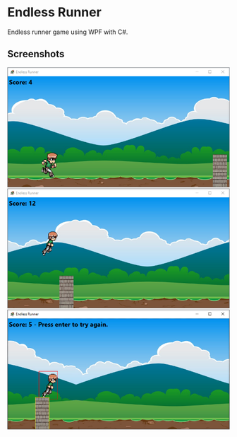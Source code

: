 # Endless Runner
Endless runner game using WPF with C#.

## Screenshots
![Screenshot 2020 12 22 202847](https://github.com/JkeFos/endless-runner/blob/master/Screenshots/Screenshot%202020-12-22%20202847.png)
![Screenshot 2020 12 22 202824](https://github.com/JkeFos/endless-runner/blob/master/Screenshots/Screenshot%202020-12-22%20202824.png)
![Screenshot 2020 12 22 202715](https://github.com/JkeFos/endless-runner/blob/master/Screenshots/Screenshot%202020-12-22%20202715.png)
